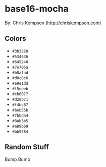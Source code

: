 # base16-mocha

By: Chris Kempson (http://chriskempson.com)

## Colors

* `#3b3228`
* `#534636`
* `#645240`
* `#7e705a`
* `#b8afad`
* `#d0c8c6`
* `#e9e1dd`
* `#f5eeeb`
* `#cb6077`
* `#d28b71`
* `#f4bc87`
* `#beb55b`
* `#7bbda4`
* `#8ab3b5`
* `#a89bb9`
* `#bb9584`

## Random Stuff

Bump
Bump

